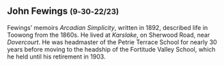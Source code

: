 ## John Fewings <small>(9‑30‑22/23)</small>

Fewings’ memoirs *Arcadian Simplicity*, written in 1892, described life in Toowong from the 1860s. He lived at *Karslake*, on Sherwood Road, near *Dovercourt*. He was headmaster of the Petrie Terrace School for nearly 30 years before moving to the headship of the Fortitude Valley School, which he held until his retirement in 1903.
